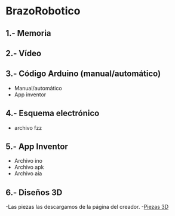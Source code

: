 # BrazoRobotico

## 1.- Memoria

## 2.- Vídeo 

## 3.- Código Arduino (manual/automático)
 - Manual/automático
 - App inventor
 
## 4.- Esquema electrónico
- archivo fzz

## 5.- App Inventor
- Archivo ino
- Archivo apk
- Archivo aia
 

## 6.- Diseños 3D
-Las piezas las descargamos de la página del creador.
-[Piezas 3D](https://www.thingiverse.com/thing:1015238)

